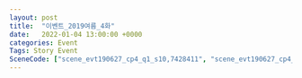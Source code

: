 ```yaml
---
layout: post
title:  "이벤트_2019여름_4화"
date:   2022-01-04 13:00:00 +0000
categories: Event
Tags: Story Event
SceneCode: ["scene_evt190627_cp4_q1_s10,7428411", "scene_evt190627_cp4_q2_s10,7428421", "scene_evt190627_cp4_q3_s10,7428431", "scene_evt190627_cp4_q4_s10,7428441"]
---
```

